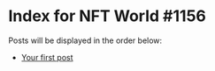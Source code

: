 # Index for NFT World #1156
Posts will be displayed in the order below:

- [Your first post](./001-first.md)

